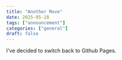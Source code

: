 ```yaml
---
title: "Another Move"
date: 2025-05-28
tags: ["announcement"]
categories: ["general"]
draft: false
---
```


I've decided to switch back to Github Pages. 
